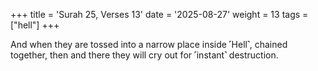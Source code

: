 +++
title = 'Surah 25, Verses 13'
date = '2025-08-27'
weight = 13
tags = ["hell"]
+++

And when they are tossed into a narrow place inside ˹Hell˺, chained together, then and there they will cry out for ˹instant˺ destruction.